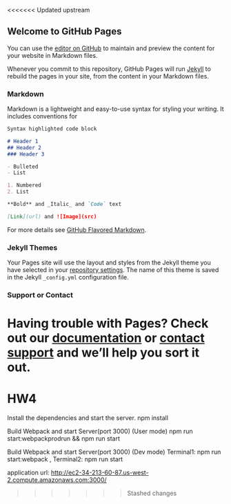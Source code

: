 <<<<<<< Updated upstream
## Welcome to GitHub Pages

You can use the [editor on GitHub](https://github.com/kkashojj-proj/Healthy-Me/edit/master/README.md) to maintain and preview the content for your website in Markdown files.

Whenever you commit to this repository, GitHub Pages will run [Jekyll](https://jekyllrb.com/) to rebuild the pages in your site, from the content in your Markdown files.

### Markdown

Markdown is a lightweight and easy-to-use syntax for styling your writing. It includes conventions for

```markdown
Syntax highlighted code block

# Header 1
## Header 2
### Header 3

- Bulleted
- List

1. Numbered
2. List

**Bold** and _Italic_ and `Code` text

[Link](url) and ![Image](src)
```

For more details see [GitHub Flavored Markdown](https://guides.github.com/features/mastering-markdown/).

### Jekyll Themes

Your Pages site will use the layout and styles from the Jekyll theme you have selected in your [repository settings](https://github.com/kkashojj-proj/Healthy-Me/settings). The name of this theme is saved in the Jekyll `_config.yml` configuration file.

### Support or Contact

Having trouble with Pages? Check out our [documentation](https://help.github.com/categories/github-pages-basics/) or [contact support](https://github.com/contact) and we’ll help you sort it out.
=======
HW4
=====================

Install the dependencies and start the server.
npm install

Build Webpack and start Server(port 3000) (User mode)
npm run start:webpackprodrun && npm run start

Build Webpack and start Server(port 3000) (Dev mode)
Terminal1: npm run start:webpack , Terminal2: npm run start

application url: http://ec2-34-213-60-87.us-west-2.compute.amazonaws.com:3000/

>>>>>>> Stashed changes
